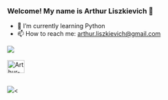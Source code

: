 ### Welcome! My name is Arthur Liszkievich 👋


- 🌱 I’m currently learning Python
- 📫 How to reach me: arthur.liszkievich@gmail.com

<div>
<a hrmf="https://github.com/arthurliszkievich">

<img heigh="180em" src="https://github-readme-stats.vercel.app/api?username=arthurliszkievich&show_icons=true&theme=merko&include_all_commits=true&count=true&conut_private=true"/>
</div>

<div style-"display: inline_block"><br>

<img align= "center" alt="Arthur-Python" height = "30" width = "40" src = "https://cdn.jsdelivr.net/gh/devicons/devicon/icons/python/python-original.svg" />
</div>

##

<div>
<a hrmf= "https://www.linkedin.com/in/arthur-liszkievich-9282092a5/" target="_blank"><img src ="https://img.shields.io/badge/-LinkedIn-%230077B5?style-for-the-badge&logo=linkedin&logoColor=white" target= "_blank"><</a>



</div>